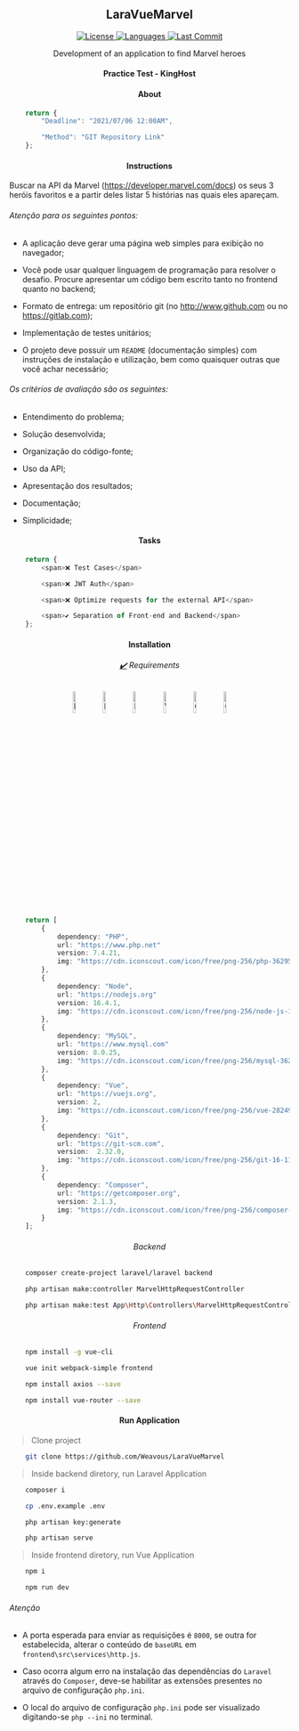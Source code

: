 <h2 align="center">LaraVueMarvel</h2>

<p align="center">
    <a href="#">
        <img alt="License" src="https://img.shields.io/github/license/Weavous/LaraVueMarvel">
    </a>
    <a href="#">
        <img alt="Languages" src="https://img.shields.io/github/languages/count/Weavous/LaraVueMarvel">
    </a>
    <a href="#">
        <img alt="Last Commit" src="https://img.shields.io/github/last-commit/Weavous/LaraVueMarvel">
    </a>
</p>

<p align="center">Development of an application to find Marvel heroes</p>

<h4 align="center">Practice Test - KingHost</h4>

<h4 align="center">About</h4>

```typescript
    return {
        "Deadline": "2021/07/06 12:00AM",

        "Method": "GIT Repository Link"
    };
```

<h4 align="center">Instructions</h4>

Buscar na API da Marvel (https://developer.marvel.com/docs) os seus 3 heróis favoritos e a partir deles listar 5 histórias nas quais eles apareçam.

<h6>Atenção para os seguintes pontos:</h6>

- A aplicação deve gerar uma página web simples para exibição no navegador;

- Você pode usar qualquer linguagem de programação para resolver o desafio. Procure apresentar um código bem escrito tanto no frontend quanto no backend;

- Formato de entrega: um repositório git (no http://www.github.com ou no https://gitlab.com);

- Implementação de testes unitários;

- O projeto deve possuir um `README` (documentação simples) com instruções de instalação e utilização, bem como quaisquer outras que você achar necessário;

<h6>Os critérios de avaliação são os seguintes:</h6>

- Entendimento do problema;

- Solução desenvolvida;

- Organização do código-fonte;

- Uso da API;

- Apresentação dos resultados;

- Documentação;

- Simplicidade;

<h4 align="center">Tasks</h4>

```typescript
    return {
        <span>❌ Test Cases</span>

        <span>❌ JWT Auth</span>

        <span>❌ Optimize requests for the external API</span>

        <span>✔️ Separation of Front-end and Backend</span>
    };
```

<h4 align="center">Installation</h4>

<h6 align="center"><a href="https://iconscout.com">✔️</a> Requirements</h6>

<p align="center">
    <img width="10%" src="https://cdn.iconscout.com/icon/free/png-256/php-3629567-3032350.png" alt="PHP Logo">
    <img width="10%" src="https://cdn.iconscout.com/icon/free/png-256/node-js-1-1174935.png" alt="Node Logo">
    <img width="10%" src="https://cdn.iconscout.com/icon/free/png-256/mysql-3628940-3030165.png" alt="MySQL Logo">
    <img width="10%" src="https://cdn.iconscout.com/icon/free/png-256/vue-282497.png" alt="Vue Logo">
    <img width="10%" src="https://cdn.iconscout.com/icon/free/png-256/git-16-1175195.png" alt="Git Logo">
    <img width="10%" src="https://cdn.iconscout.com/icon/free/png-256/composer-285363.png" alt="Composer Logo">
</p>

```typescript
    return [
        {
            dependency: "PHP",
            url: "https://www.php.net"
            version: 7.4.21,
            img: "https://cdn.iconscout.com/icon/free/png-256/php-3629567-3032350.png"
        },
        {
            dependency: "Node",
            url: "https://nodejs.org"
            version: 16.4.1,
            img: "https://cdn.iconscout.com/icon/free/png-256/node-js-1-1174935.png"
        },
        {
            dependency: "MySQL",
            url: "https://www.mysql.com"
            version: 8.0.25,
            img: "https://cdn.iconscout.com/icon/free/png-256/mysql-3628940-3030165.png"
        },
        {
            dependency: "Vue",
            url: "https://vuejs.org",
            version: 2,
            img: "https://cdn.iconscout.com/icon/free/png-256/vue-282497.png"
        },
        {
            dependency: "Git",
            url: "https://git-scm.com",
            version:  2.32.0,
            img: "https://cdn.iconscout.com/icon/free/png-256/git-16-1175195.png"
        },
        {
            dependency: "Composer",
            url: "https://getcomposer.org",
            version: 2.1.3,
            img: "https://cdn.iconscout.com/icon/free/png-256/composer-285363.png"
        }
    ];
```

<h6 align="center">Backend</h6>

```bash
    composer create-project laravel/laravel backend
```

```bash
    php artisan make:controller MarvelHttpRequestController
```

```bash
    php artisan make:test App\Http\Controllers\MarvelHttpRequestControllerTest
```

<h6 align="center">Frontend</h6>

```bash
    npm	install	-g vue-cli
```

```bash
    vue init webpack-simple frontend
```

```bash
    npm	install	axios --save
```

```bash
    npm install vue-router --save
```

<h4 align="center">Run Application</h4>

> Clone project

```bash
    git clone https://github.com/Weavous/LaraVueMarvel
```

> Inside backend diretory, run Laravel Application

```bash
    composer i
```

```bash
    cp .env.example .env
```

```bash
    php artisan key:generate
```

```bash
    php artisan serve
```

> Inside frontend diretory, run Vue Application

```bash
    npm i
```

```bash
    npm run dev
```

<h6>Atenção</h6>

* A porta esperada para enviar as requisições é `8000`, se outra for estabelecida, alterar o conteúdo de `baseURL` em `frontend\src\services\http.js`.

* Caso ocorra algum erro na instalação das dependências do `Laravel` através do `Composer`, deve-se habilitar as extensões presentes no arquivo de configuração `php.ini`.

* O local do arquivo de configuração `php.ini` pode ser visualizado digitando-se `php --ini` no terminal.